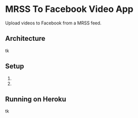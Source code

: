 MRSS To Facebook Video App
==========================

Upload videos to Facebook from a MRSS feed.

## Architecture

tk

## Setup

1.
1.

## Running on Heroku

tk
